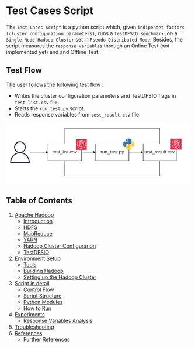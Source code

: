 # Test Cases Script
The `Test Cases Script` is a python script which, given `indipendet factors (cluster configuration parameters)`, runs a `TestDFSIO Benchmark` ,on a `Single-Node Hadoop Cluster` set in `Pseudo-Distributed Mode`. Besides, the script measures the `response variables` through an Online Test (not implemented yet) and and Offline Test.

## Test Flow
The user follows the following test flow :
* Writes the cluster configuration parameters and TestDFSIO flags in `test_list.csv` file.
* Starts the `run_test.py` script.
* Reads response variables from `test_result.csv` file.

<p align="center">
  <img src="doc/img/test_flow.png" width="600">
</p>

## Table of Contents
1. [Apache Hadoop](doc/Hadoop.md)
    * [Introduction](doc/Hadoop.md#intro)
    * [HDFS](doc/Hadoop.md#hdfs)
    * [MapReduce](doc/Hadoop.md#mapred)
    * [YARN](doc/Hadoop.md#yarn_p)
    * [Hadoop Cluster Configurarion](doc/Hadoop.md#clusterconfig)
    * [TestDFSIO](doc/Hadoop.md#testdfsio)
1. [Environment Setup](doc/Setup.md)
    * [Tools](doc/Setup.md#tool)
    * [Building Hadoop](doc/Setup.md#build)
    * [Setting up the Hadoop Cluster](doc/Setup.md#cluster)
1. [Script in detail](doc/Script.md)
    * [Control Flow](doc/Script.md#flow_control)
    * [Script Structure](doc/Script.md#script_struc)
    * [Python Modules](doc/Script.md#python_mod)
    * [How to Run](doc/Script.md#run)
1. [Experiments](doc/Experiments.md)
    * [Response Variables Analysis](doc/Experiments.md#rv_analysis)
1. [Troubleshooting](doc/Troubleshooting.md)
1. [References](doc/References.md)
    * [Further References](doc/References.md#fref)